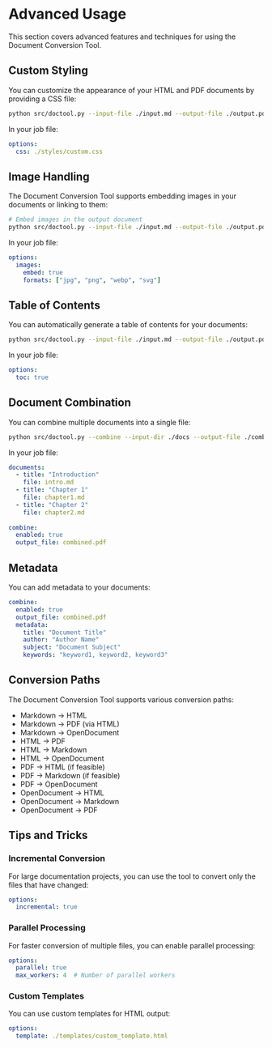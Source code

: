 # Advanced Usage

This section covers advanced features and techniques for using the Document Conversion Tool.

## Custom Styling

You can customize the appearance of your HTML and PDF documents by providing a CSS file:

```bash
python src/doctool.py --input-file ./input.md --output-file ./output.pdf --from md --to pdf --css ./styles/custom.css
```

In your job file:

```yaml
options:
  css: ./styles/custom.css
```

## Image Handling

The Document Conversion Tool supports embedding images in your documents or linking to them:

```bash
# Embed images in the output document
python src/doctool.py --input-file ./input.md --output-file ./output.pdf --from md --to pdf --embed-images
```

In your job file:

```yaml
options:
  images:
    embed: true
    formats: ["jpg", "png", "webp", "svg"]
```

## Table of Contents

You can automatically generate a table of contents for your documents:

```bash
python src/doctool.py --input-file ./input.md --output-file ./output.pdf --from md --to pdf --toc
```

In your job file:

```yaml
options:
  toc: true
```

## Document Combination

You can combine multiple documents into a single file:

```bash
python src/doctool.py --combine --input-dir ./docs --output-file ./combined.pdf --from md --to pdf --files intro.md chapter1.md chapter2.md
```

In your job file:

```yaml
documents:
  - title: "Introduction"
    file: intro.md
  - title: "Chapter 1"
    file: chapter1.md
  - title: "Chapter 2"
    file: chapter2.md
    
combine:
  enabled: true
  output_file: combined.pdf
```

## Metadata

You can add metadata to your documents:

```yaml
combine:
  enabled: true
  output_file: combined.pdf
  metadata:
    title: "Document Title"
    author: "Author Name"
    subject: "Document Subject"
    keywords: "keyword1, keyword2, keyword3"
```

## Conversion Paths

The Document Conversion Tool supports various conversion paths:

- Markdown → HTML
- Markdown → PDF (via HTML)
- Markdown → OpenDocument
- HTML → PDF
- HTML → Markdown
- HTML → OpenDocument
- PDF → HTML (if feasible)
- PDF → Markdown (if feasible)
- PDF → OpenDocument
- OpenDocument → HTML
- OpenDocument → Markdown
- OpenDocument → PDF

## Tips and Tricks

### Incremental Conversion

For large documentation projects, you can use the tool to convert only the files that have changed:

```yaml
options:
  incremental: true
```

### Parallel Processing

For faster conversion of multiple files, you can enable parallel processing:

```yaml
options:
  parallel: true
  max_workers: 4  # Number of parallel workers
```

### Custom Templates

You can use custom templates for HTML output:

```yaml
options:
  template: ./templates/custom_template.html
```